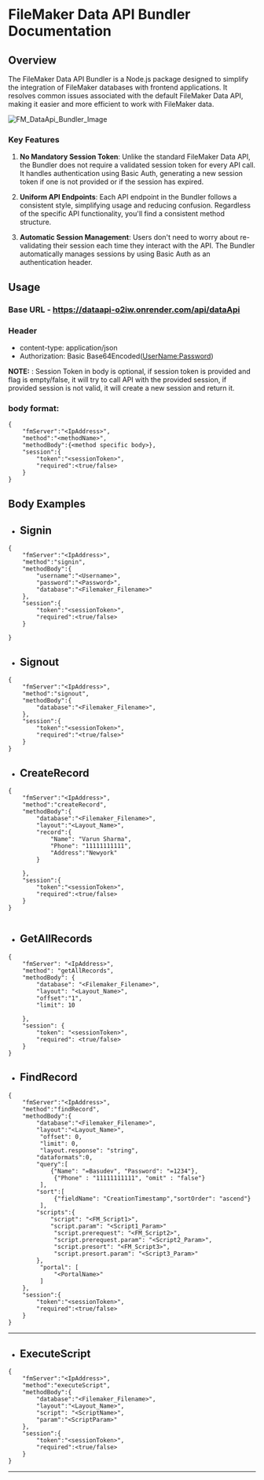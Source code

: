 # FileMaker Data API Bundler Documentation

## Overview

The FileMaker Data API Bundler is a Node.js package designed to simplify the integration of FileMaker databases with frontend applications. It resolves common issues associated with the default FileMaker Data API, making it easier and more efficient to work with FileMaker data.




![FM_DataApi_Bundler_Image](https://github.com/BasudevBharatBhushan/node-data-api/assets/64151314/c225d6ac-2d87-4c28-84c7-a950a58d2d12)


### Key Features

1. **No Mandatory Session Token**: Unlike the standard FileMaker Data API, the Bundler does not require a validated session token for every API call. It handles authentication using Basic Auth, generating a new session token if one is not provided or if the session has expired.

2. **Uniform API Endpoints**: Each API endpoint in the Bundler follows a consistent style, simplifying usage and reducing confusion. Regardless of the specific API functionality, you'll find a consistent method structure.

3. **Automatic Session Management**: Users don't need to worry about re-validating their session each time they interact with the API. The Bundler automatically manages sessions by using Basic Auth as an authentication header.

## Usage

### Base URL - https://dataapi-o2iw.onrender.com/api/dataApi

### Header

- content-type: application/json
- Authorization: Basic Base64Encoded(<UserName:Password>)

**NOTE:** : Session Token in body is optional, if session token is provided and flag is empty/false, it will try to call API with the provided session, if provided session is not valid, it will create a new session and return it.

### body format:

```
{
    "fmServer":"<IpAddress>",
    "method":"<methodName>",
    "methodBody":{<method specific body>},
    "session":{
        "token":"<sessionToken>",
        "required":<true/false>
    }
}

```

## Body Examples

- ## Signin

```
{
    "fmServer":"<IpAddress>",
    "method":"signin",
    "methodBody":{
        "username":"<Username>",
        "password":"<Password>",
        "database":"<Filemaker_Filename>"
    },
    "session":{
        "token":"<sessionToken>",
        "required":<true/false>
    }

}
```

- ## Signout

```
{
    "fmServer":"<IpAddress>",
    "method":"signout",
    "methodBody":{
        "database":"<Filemaker_Filename>",
    },
    "session":{
        "token":"<sessionToken>",
        "required":"<true/false>"
    }
}
```

- ## CreateRecord

```
{
    "fmServer":"<IpAddress>",
    "method":"createRecord",
    "methodBody":{
        "database":"<Filemaker_Filename>",
        "layout":"<Layout_Name>",
        "record":{
            "Name": "Varun Sharma",
            "Phone": "11111111111",
            "Address":"Newyork"
        }

    },
    "session":{
        "token":"<sessionToken>",
        "required":<true/false>
    }
}


```

- ## GetAllRecords

```
{
    "fmServer": "<IpAddress>",
    "method": "getAllRecords",
    "methodBody": {
        "database": "<Filemaker_Filename>",
        "layout": "<Layout_Name>",
        "offset":"1",
        "limit": 10

    },
    "session": {
        "token": "<sessionToken>",
        "required": <true/false>
    }
}
```

- ## FindRecord

```
{
    "fmServer":"<IpAddress>",
    "method":"findRecord",
    "methodBody":{
        "database":"<Filemaker_Filename>",
        "layout":"<Layout_Name>",
         "offset": 0,
         "limit": 0,
         "layout.response": "string",
        "dataformats":0,
        "query":[
            {"Name": "=Basudev", "Password": "=1234"},
             {"Phone" : "11111111111", "omit" : "false"}
         ],
        "sort":[
             {"fieldName": "CreationTimestamp","sortOrder": "ascend"}
         ],
        "scripts":{
            "script": "<FM_Script1>",
            "script.param": "<Script1_Param>"
             "script.prerequest": "<FM_Script2>",
             "script.prerequest.param": "<Script2_Param>",
             "script.presort": "<FM_Script3>",
             "script.presort.param": "<Script3_Param>"
        },
         "portal": [
             "<PortalName>"
         ]
    },
    "session":{
        "token":"<sessionToken>",
        "required":<true/false>
    }
}
```

---

- ## ExecuteScript

```
{
    "fmServer":"<IpAddress>",
    "method":"executeScript",
    "methodBody":{
        "database":"<Filemaker_Filename>",
        "layout":"<Layout_Name>",
        "script": "<ScriptName>",
        "param":"<ScriptParam>"
    },
    "session":{
        "token":"<sessionToken>",
        "required":<true/false>
    }
}
```

---

